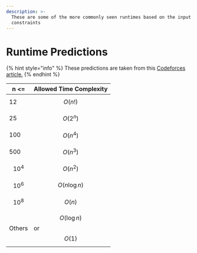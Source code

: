 ```yaml
---
description: >-
  These are some of the more commonly seen runtimes based on the input
  constraints
---
```


# Runtime Predictions

{% hint style="info" %}
These predictions are taken from this [Codeforces article.](https://codeforces.com/blog/entry/21344)
{% endhint %}

| n <=     | Allowed Time Complexity   |
| -------- | ------------------------- |
| 12       | $$O(n!)$$                 |
| 25       | $$O(2^n)$$                |
| 100      | $$O(n^4)$$                |
| 500      | $$O(n^3)$$                |
| $$10^4$$ | $$O(n^2)$$                |
| $$10^6$$ | $$O(n \log n)$$           |
| $$10^8$$ | $$O(n)$$                  |
| Others   | $$O(\log n)$$ or $$O(1)$$ |
